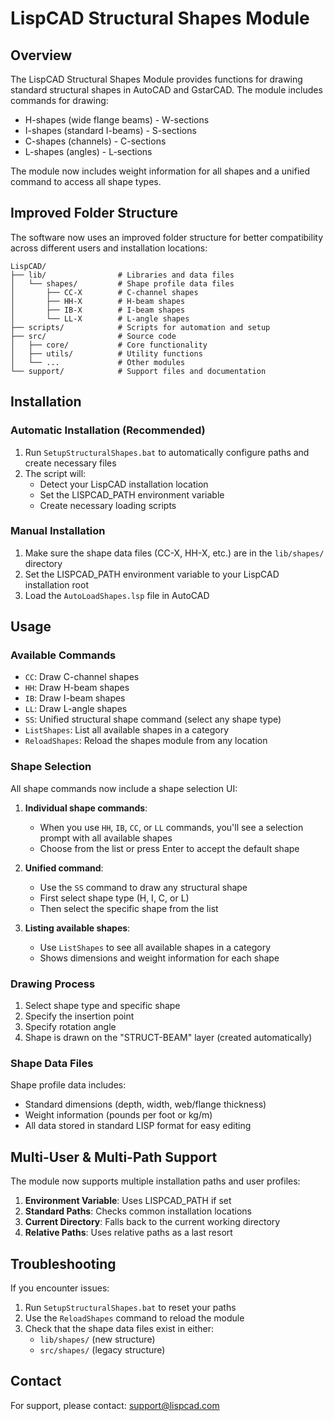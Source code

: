 # LispCAD Structural Shapes Module

## Overview
The LispCAD Structural Shapes Module provides functions for drawing standard structural shapes in AutoCAD and GstarCAD. The module includes commands for drawing:

- H-shapes (wide flange beams) - W-sections
- I-shapes (standard I-beams) - S-sections
- C-shapes (channels) - C-sections
- L-shapes (angles) - L-sections

The module now includes weight information for all shapes and a unified command to access all shape types.

## Improved Folder Structure

The software now uses an improved folder structure for better compatibility across different users and installation locations:

```
LispCAD/
├── lib/                # Libraries and data files
│   └── shapes/         # Shape profile data files
│       ├── CC-X        # C-channel shapes
│       ├── HH-X        # H-beam shapes
│       ├── IB-X        # I-beam shapes
│       └── LL-X        # L-angle shapes
├── scripts/            # Scripts for automation and setup
├── src/                # Source code
│   ├── core/           # Core functionality
│   ├── utils/          # Utility functions
│   └── ...             # Other modules
└── support/            # Support files and documentation
```

## Installation

### Automatic Installation (Recommended)
1. Run `SetupStructuralShapes.bat` to automatically configure paths and create necessary files
2. The script will:
   - Detect your LispCAD installation location
   - Set the LISPCAD_PATH environment variable
   - Create necessary loading scripts

### Manual Installation
1. Make sure the shape data files (CC-X, HH-X, etc.) are in the `lib/shapes/` directory
2. Set the LISPCAD_PATH environment variable to your LispCAD installation root
3. Load the `AutoLoadShapes.lsp` file in AutoCAD

## Usage

### Available Commands
- `CC`: Draw C-channel shapes
- `HH`: Draw H-beam shapes
- `IB`: Draw I-beam shapes
- `LL`: Draw L-angle shapes
- `SS`: Unified structural shape command (select any shape type)
- `ListShapes`: List all available shapes in a category
- `ReloadShapes`: Reload the shapes module from any location

### Shape Selection
All shape commands now include a shape selection UI:

1. **Individual shape commands**:
   - When you use `HH`, `IB`, `CC`, or `LL` commands, you'll see a selection prompt with all available shapes
   - Choose from the list or press Enter to accept the default shape

2. **Unified command**:
   - Use the `SS` command to draw any structural shape
   - First select shape type (H, I, C, or L)
   - Then select the specific shape from the list

3. **Listing available shapes**:
   - Use `ListShapes` to see all available shapes in a category
   - Shows dimensions and weight information for each shape

### Drawing Process
1. Select shape type and specific shape
2. Specify the insertion point
3. Specify rotation angle
4. Shape is drawn on the "STRUCT-BEAM" layer (created automatically)

### Shape Data Files
Shape profile data includes:
- Standard dimensions (depth, width, web/flange thickness)
- Weight information (pounds per foot or kg/m)
- All data stored in standard LISP format for easy editing

## Multi-User & Multi-Path Support

The module now supports multiple installation paths and user profiles:

1. **Environment Variable**: Uses LISPCAD_PATH if set
2. **Standard Paths**: Checks common installation locations
3. **Current Directory**: Falls back to the current working directory
4. **Relative Paths**: Uses relative paths as a last resort

## Troubleshooting

If you encounter issues:

1. Run `SetupStructuralShapes.bat` to reset your paths
2. Use the `ReloadShapes` command to reload the module
3. Check that the shape data files exist in either:
   - `lib/shapes/` (new structure)
   - `src/shapes/` (legacy structure)

## Contact
For support, please contact: support@lispcad.com

